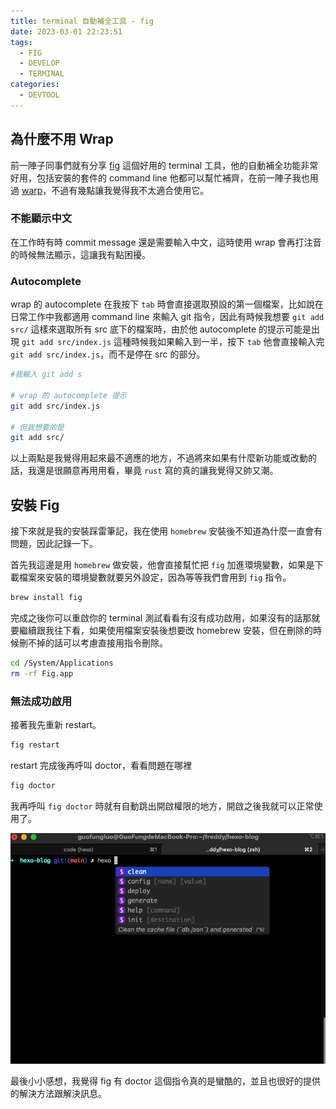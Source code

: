 ```yaml
---
title: terminal 自動補全工具 - fig
date: 2023-03-01 22:23:51
tags:
  - FIG
  - DEVELOP
  - TERMINAL
categories: 
  - DEVTOOL
---
```


## 為什麼不用 Wrap

前一陣子同事們就有分享 [fig](https://fig.io/) 這個好用的 terminal 工具，他的自動補全功能非常好用，包括安裝的套件的 command line 他都可以幫忙補齊，在前一陣子我也用過 [warp](https://www.warp.dev/)，不過有幾點讓我覺得我不太適合使用它。

<!-- more -->

### 不能顯示中文
  
  在工作時有時 commit message 還是需要輸入中文，這時使用 wrap 會再打注音的時候無法顯示，這讓我有點困擾。

### Autocomplete

wrap 的 autocomplete 在我按下 `tab` 時會直接選取預設的第一個檔案，比如說在日常工作中我都適用 command line 來輸入 git 指令，因此有時候我想要 `git add src/` 這樣來選取所有 src 底下的檔案時，由於他 autocomplete 的提示可能是出現 `git add src/index.js` 這種時候我如果輸入到一半，按下 `tab` 他會直接輸入完 `git add src/index.js`，而不是停在 src 的部分。

```bash
#我輸入 git add s

# wrap 的 autocomplete 提示
git add src/index.js

# 但我想要的是
git add src/
```

以上兩點是我覺得用起來最不適應的地方，不過將來如果有什麼新功能或改動的話，我還是很願意再用用看，畢竟 `rust` 寫的真的讓我覺得又帥又潮。

## 安裝 Fig

接下來就是我的安裝踩雷筆記，我在使用 `homebrew` 安裝後不知道為什麼一直會有問題，因此記錄一下。

首先我這邊是用 `homebrew` 做安裝，他會直接幫忙把 `fig` 加進環境變數，如果是下載檔案來安裝的環境變數就要另外設定，因為等等我們會用到 `fig` 指令。

```bash
brew install fig
```

完成之後你可以重啟你的 terminal 測試看看有沒有成功啟用，如果沒有的話那就要繼續跟我往下看，如果使用檔案安裝後想要改 homebrew 安裝，但在刪除的時候刪不掉的話可以考慮直接用指令刪除。

```bash
cd /System/Applications
rm -rf Fig.app
```

### 無法成功啟用

接著我先重新 restart。

```bash
fig restart
```

restart 完成後再呼叫 doctor，看看問題在哪裡

```bash
fig doctor
```

我再呼叫 `fig doctor` 時就有自動跳出開啟權限的地方，開啟之後我就可以正常使用了。

![fig active](https://raw.githubusercontent.com/luofreddy/images/main/uPic/2023/03/01/QrH1m3.png)

最後小小感想，我覺得 fig  有 doctor 這個指令真的是蠻酷的，並且也很好的提供的解決方法跟解決訊息。
